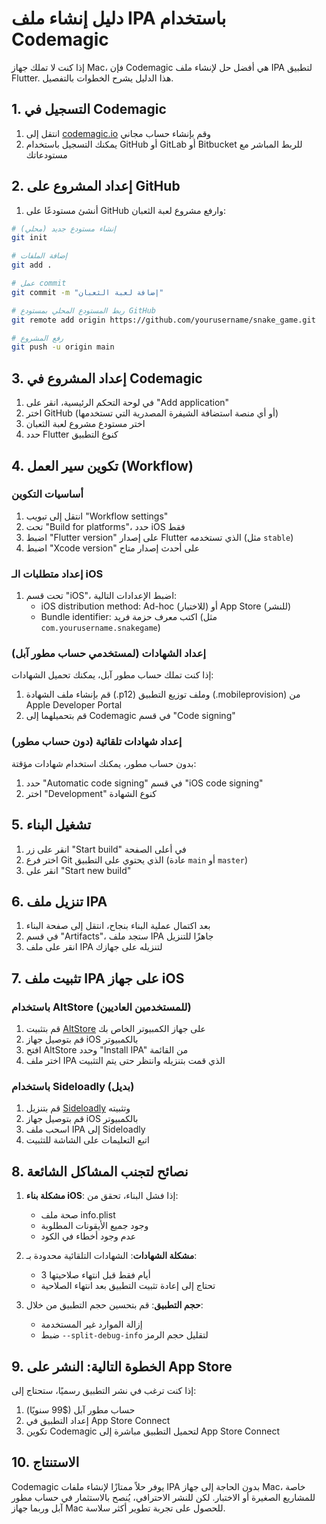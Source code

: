 # دليل إنشاء ملف IPA باستخدام Codemagic

إذا كنت لا تملك جهاز Mac، فإن Codemagic هي أفضل حل لإنشاء ملف IPA لتطبيق Flutter. هذا الدليل يشرح الخطوات بالتفصيل.

## 1. التسجيل في Codemagic

1. انتقل إلى [codemagic.io](https://codemagic.io/) وقم بإنشاء حساب مجاني
2. يمكنك التسجيل باستخدام GitHub أو GitLab أو Bitbucket للربط المباشر مع مستودعاتك

## 2. إعداد المشروع على GitHub

1. أنشئ مستودعًا على GitHub وارفع مشروع لعبة الثعبان:

```bash
# إنشاء مستودع جديد (محلي)
git init

# إضافة الملفات
git add .

# عمل commit
git commit -m "إضافة لعبة الثعبان"

# ربط المستودع المحلي بمستودع GitHub
git remote add origin https://github.com/yourusername/snake_game.git

# رفع المشروع
git push -u origin main
```

## 3. إعداد المشروع في Codemagic

1. في لوحة التحكم الرئيسية، انقر على "Add application"
2. اختر GitHub (أو أي منصة استضافة الشيفرة المصدرية التي تستخدمها)
3. اختر مستودع مشروع لعبة الثعبان
4. حدد Flutter كنوع التطبيق

## 4. تكوين سير العمل (Workflow)

### أساسيات التكوين

1. انتقل إلى تبويب "Workflow settings"
2. تحت "Build for platforms"، حدد iOS فقط
3. اضبط "Flutter version" على إصدار Flutter الذي تستخدمه (مثل `stable`)
4. اضبط "Xcode version" على أحدث إصدار متاح

### إعداد متطلبات الـ iOS

1. تحت قسم "iOS"، اضبط الإعدادات التالية:
   - iOS distribution method: Ad-hoc (للاختبار) أو App Store (للنشر)
   - Bundle identifier: اكتب معرف حزمة فريد (مثل `com.yourusername.snakegame`)

### إعداد الشهادات (لمستخدمي حساب مطور آبل)

إذا كنت تملك حساب مطور آبل، يمكنك تحميل الشهادات:

1. قم بإنشاء ملف الشهادة (.p12) وملف توزيع التطبيق (.mobileprovision) من Apple Developer Portal
2. قم بتحميلهما إلى Codemagic في قسم "Code signing"

### إعداد شهادات تلقائية (دون حساب مطور)

بدون حساب مطور، يمكنك استخدام شهادات مؤقتة:
1. حدد "Automatic code signing" في قسم "iOS code signing"
2. اختر "Development" كنوع الشهادة

## 5. تشغيل البناء

1. انقر على زر "Start build" في أعلى الصفحة
2. اختر فرع Git الذي يحتوي على التطبيق (عادة `main` أو `master`)
3. انقر على "Start new build"

## 6. تنزيل ملف IPA

1. بعد اكتمال عملية البناء بنجاح، انتقل إلى صفحة البناء
2. في قسم "Artifacts"، ستجد ملف IPA جاهزًا للتنزيل
3. انقر على ملف IPA لتنزيله على جهازك

## 7. تثبيت ملف IPA على جهاز iOS

### باستخدام AltStore (للمستخدمين العاديين)

1. قم بتثبيت [AltStore](https://altstore.io/) على جهاز الكمبيوتر الخاص بك
2. قم بتوصيل جهاز iOS بالكمبيوتر
3. افتح AltStore وحدد "Install IPA" من القائمة
4. اختر ملف IPA الذي قمت بتنزيله وانتظر حتى يتم التثبيت

### باستخدام Sideloadly (بديل)

1. قم بتنزيل [Sideloadly](https://sideloadly.io/) وتثبيته
2. قم بتوصيل جهاز iOS بالكمبيوتر
3. اسحب ملف IPA إلى Sideloadly
4. اتبع التعليمات على الشاشة للتثبيت

## 8. نصائح لتجنب المشاكل الشائعة

1. **مشكلة بناء iOS**: إذا فشل البناء، تحقق من:
   - صحة ملف info.plist
   - وجود جميع الأيقونات المطلوبة
   - عدم وجود أخطاء في الكود

2. **مشكلة الشهادات**: الشهادات التلقائية محدودة بـ:
   - 3 أيام فقط قبل انتهاء صلاحيتها
   - تحتاج إلى إعادة تثبيت التطبيق بعد انتهاء الصلاحية

3. **حجم التطبيق**: قم بتحسين حجم التطبيق من خلال:
   - إزالة الموارد غير المستخدمة
   - ضبط `--split-debug-info` لتقليل حجم الرمز

## 9. الخطوة التالية: النشر على App Store

إذا كنت ترغب في نشر التطبيق رسميًا، ستحتاج إلى:
1. حساب مطور آبل ($99 سنويًا)
2. إعداد التطبيق في App Store Connect
3. تكوين Codemagic لتحميل التطبيق مباشرة إلى App Store Connect

## 10. الاستنتاج

Codemagic يوفر حلاً ممتازًا لإنشاء ملفات IPA بدون الحاجة إلى جهاز Mac، خاصة للمشاريع الصغيرة أو الاختبار. لكن للنشر الاحترافي، يُنصح بالاستثمار في حساب مطور آبل وربما جهاز Mac للحصول على تجربة تطوير أكثر سلاسة. 